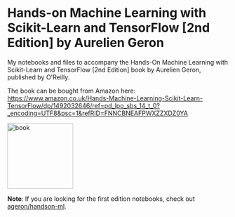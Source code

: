 # Hands-on Machine Learning with Scikit-Learn and TensorFlow [2nd Edition] by Aurelien Geron
My notebooks and files to accompany the Hands-On Machine Learning with Scikit-Learn and TensorFlow [2nd Edition] book by Aurelien Geron, published by O'Reilly.

The book can be bought from Amazon here: https://www.amazon.co.uk/Hands-Machine-Learning-Scikit-Learn-TensorFlow/dp/1492032646/ref=pd_lpo_sbs_14_t_0?_encoding=UTF8&psc=1&refRID=FNNCBNEAFPWXZZXDZ0YA

<img src="https://images-na.ssl-images-amazon.com/images/I/51tOhPQBmSL._SX379_BO1,204,203,200_.jpg" title="book" width="150" />

**Note**: If you are looking for the first edition notebooks, check out [ageron/handson-ml](https://github.com/ageron/handson-ml).
